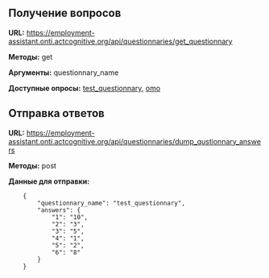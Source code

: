 ## Получение вопросов ##

__URL:__ https://employment-assistant.onti.actcognitive.org/api/questionnaries/get_questionnary

__Методы:__ get

__Аргументы:__ questionnary_name

__Доступные опросы:__ [test_questionnary](https://employment-assistant.onti.actcognitive.org/api/questionnaries/get_questionnary?questionnary_name=test_questionnary), [omo](https://employment-assistant.onti.actcognitive.org/api/questionnaries/get_questionnary?questionnary_name=omo)

## Отправка ответов ##

__URL:__ https://employment-assistant.onti.actcognitive.org/api/questionnaries/dump_qustionnary_answers

__Методы:__ post

__Данные для отправки:__

```
	{
	    "questionnary_name": "test_questionnary",
	    "answers": {
	        "1": "10",
	        "2": "3",
	        "3": "5",
	        "4": "1",
	        "5": "2",
	        "6": "8"
	    }
	}
```

